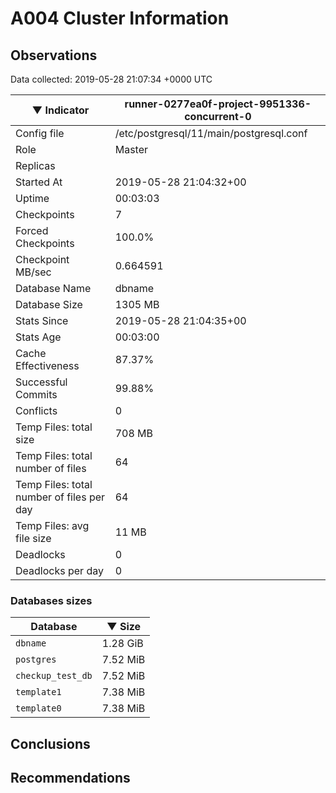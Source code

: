 # A004 Cluster Information #

## Observations ##
Data collected: 2019-05-28 21:07:34 +0000 UTC  

|&#9660;&nbsp;Indicator | runner-0277ea0f-project-9951336-concurrent-0 |
|--------|-------|
|Config file |/etc/postgresql/11/main/postgresql.conf|
|Role |Master|
|Replicas ||
|Started At |2019-05-28&nbsp;21:04:32+00|
|Uptime |00:03:03|
|Checkpoints |7|
|Forced Checkpoints |100.0%|
|Checkpoint MB/sec |0.664591|
|Database Name |dbname|
|Database Size |1305&nbsp;MB|
|Stats Since |2019-05-28&nbsp;21:04:35+00|
|Stats Age |00:03:00|
|Cache Effectiveness |87.37%|
|Successful Commits |99.88%|
|Conflicts |0|
|Temp Files: total size |708&nbsp;MB|
|Temp Files: total number of files |64|
|Temp Files: total number of files per day |64|
|Temp Files: avg file size |11&nbsp;MB|
|Deadlocks |0|
|Deadlocks per day |0|


### Databases sizes ###

| Database | &#9660;&nbsp;Size |
|----------|--------|
| `dbname` | 1.28&nbsp;GiB |
| `postgres` | 7.52&nbsp;MiB |
| `checkup_test_db` | 7.52&nbsp;MiB |
| `template1` | 7.38&nbsp;MiB |
| `template0` | 7.38&nbsp;MiB |


## Conclusions ##


## Recommendations ##

